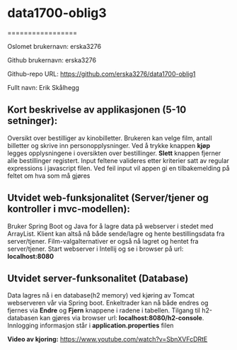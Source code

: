 # data1700-oblig3
=================

Oslomet brukernavn: erska3276

Github brukernavn: erska3276

Github-repo URL: https://github.com/erska3276/data1700-oblig1

Fullt navn: Erik Skålhegg

Kort beskrivelse av applikasjonen (5-10 setninger):
-------------------------------------------------------------
Oversikt over bestilliger av kinobilletter. Brukeren kan velge film, antall
billetter og skrive inn personopplysninger. Ved å trykke knappen **kjøp** legges
opplysningene i oversikten over bestillinger. **Slett** knappen fjerner alle
bestillinger registert. Input feltene valideres etter kriterier satt av regular
expressions i javascript filen. Ved feil input vil appen gi en tilbakemelding på
feltet om hva som må gjøres

Utvidet web-funksjonalitet (Server/tjener og kontroller i mvc-modellen):
-------------------------------------------------------------
Bruker Spring Boot og Java for å lagre data på webserver i stedet med ArrayList. Klient kan altså nå
både sende/lagre og hente bestillingsdata fra server/tjener. Film-valgalternativer er også
nå lagret og hentet fra server/tjener. Start webserver i Intellij og se i browser på url:
**localhost:8080**

Utvidet server-funksonalitet (Database)
-------------------------------------------------------------------
Data lagres nå i en database(h2 memory) ved kjøring av Tomcat webserveren vår via Spring boot. Enkeltrader
kan nå både endres og fjernes via **Endre** og **Fjern** knappene i radene i tabellen.
Tilgang til h2-databasen kan gjøres via browser url: **localhost:8080/h2-console**. Innlogging informasjon
står i **application.properties** filen

**Video av kjoring:** https://www.youtube.com/watch?v=SbnXVFcDRtE